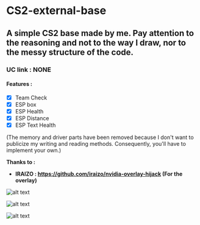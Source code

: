 # CS2-external-base
## A simple CS2 base made by me. Pay attention to the reasoning and not to the way I draw, nor to the messy structure of the code.
### UC link : NONE
#### Features :

- [x] Team Check
- [x] ESP box
- [x] ESP Health
- [x] ESP Distance
- [x] ESP Text Health

(The memory and driver parts have been removed because I don't want to publicize my writing and reading methods. Consequently, you'll have to implement your own.)

**Thanks to :**

- **IRAIZO : https://github.com/iraizo/nvidia-overlay-hijack (For the overlay)**

![alt text](https://github.com/UnnamedZ03/CS2-external-base/blob/main/image.jpg)

![alt text](https://github.com/UnnamedZ03/CS2-external-base/blob/main/image1.jpg)

![alt text](https://github.com/UnnamedZ03/CS2-external-base/blob/main/image2.jpg)


